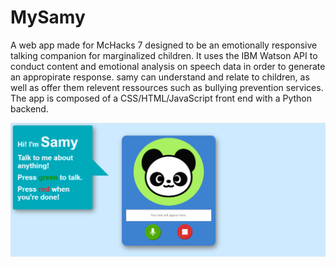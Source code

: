 # MySamy
A web app made for McHacks 7 designed to be an emotionally responsive talking companion for marginalized children. It uses the IBM Watson API to conduct content and emotional analysis on speech data in order to generate an appropirate response. samy can understand and relate to children, as well as offer them relevent ressources such as bullying prevention services. The app is composed of a CSS/HTML/JavaScript front end with a Python backend.

![screenshot](https://github.com/therealaleks/MySamy/blob/master/Samy.PNG)
